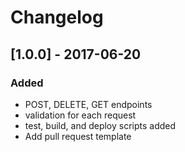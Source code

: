 # Changelog

## [1.0.0] - 2017-06-20
### Added
- POST, DELETE, GET endpoints
- validation for each request
- test, build, and deploy scripts added
- Add pull request template
